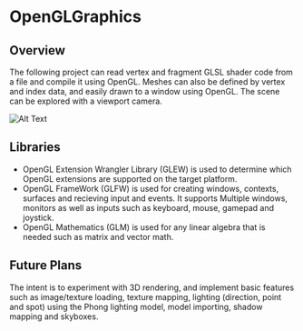 # OpenGLGraphics

## Overview

The following project can read vertex and fragment GLSL shader code from a file and compile it using OpenGL. Meshes can also be defined by vertex and index data, and easily drawn to a window using OpenGL. The scene can be explored with a viewport camera.

![Alt Text](https://i.gyazo.com/51d7f8945ffbf3278d45fd6ef02d7624.png)

## Libraries

- OpenGL Extension Wrangler Library (GLEW) is used to determine which OpenGL extensions are supported on the target platform.
- OpenGL FrameWork (GLFW) is used for creating windows, contexts, surfaces and recieving input and events. It supports Multiple windows, monitors as well as inputs such as keyboard, mouse, gamepad and joystick.
- OpenGL Mathematics (GLM) is used for any linear algebra that is needed such as matrix and vector math.


## Future Plans

The intent is to experiment with 3D rendering, and implement basic features such as image/texture loading, texture mapping, lighting (direction, point and spot) using the Phong lighting model, model importing, shadow mapping and skyboxes.
